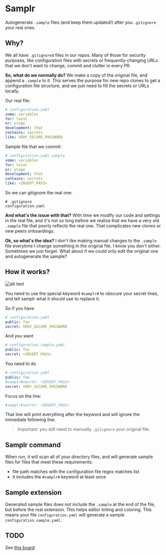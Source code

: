 # Samplr

Autogenerate `.sample` files (and keep them updated!) after you `.gitignore` your real ones.

## Why?

We all have `.gitignored` files in our repos. Many of those for security purposes, like configuration files with secrets or frequently-changing URLs that we don't want to change, commit and clutter in every PR.

**So, what do we normally do?** We make a copy of the original file, and append a `.sample` to it. This serves the purpose for new repo clones to get a configuration file structure, and we just need to fill the secrets or URLs locally.

Our real file:

```yaml
# configuration.yaml
some: variables
for: local
or: stage
development: that
contains: secrets
like: VERY_SECURE_PASSWORD
```

Sample file that we commit:

```yaml
# configuration.yaml.sample
some: variables
for: local
or: stage
development: that
contains: secrets
like: <INSERT_PASS>
```

So we can gitignore the real one:

```gitignore
# .gitignore
configuration.yaml
```

**And what's the issue with that?** With time we modify our code and settings in the real file, and it's not so long before we realize that we have a very old `.sample` file that poorly reflects the real one. That complicates new clones or new peers onboardings.

**Ok, so what's the idea?** I don't like making manual changes to the `.sample` file everytime I change something in the original file. I know you don't either. Sometimes we just forget. What about if we could only edit the original one and autogenerate the sample?

## How it works?

![alt text](https://i.kym-cdn.com/entries/icons/facebook/000/031/991/cover3.jpg "You son of a bitch, I'm in")

You need to use the special keyword `#samplr#` to obscure your secret lines, and tell samplr what it should use to replace it.

So if you have

```yaml
# configuration.yaml
public: foo
secret: VERY_SECURE_PASSWORD
```

And you want

```yaml
# configuration.sample.yaml
public: foo
secret: <INSERT_PASS>
```

You need to do

```yaml
# configuration.yaml
public: foo
#samplr#secret: <INSERT_PASS>
secret: VERY_SECURE_PASSWORD
```

Focus on the line:

```yaml
#samplr#secret: <INSERT_PASS>
```

That line will print everything after the keyword and will ignore the immediate following line.

> Important: you still need to manually `.gitignore` your original file.

## Samplr command

When run, it will scan all of your directory files, and will generate sample files for files that meet these requirements:
- file path matches with the configuration file regex matches list
- it includes the `#samplr#` keyword at least once

## Sample extension

Generated sample files does not include the `.sample` at the end of the file, but before the real extension. This helps editor linting and coloring. This means your file `configuration.yaml` will generate a sample `configuration.sample.yaml`.

## TODO

See [this board](https://gitlab.com/unmultimedio/samplr/-/boards/1691854)
